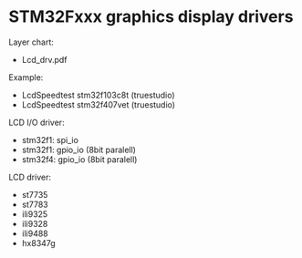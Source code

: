# STM32Fxxx graphics display drivers

Layer chart:
- Lcd_drv.pdf

Example:
- LcdSpeedtest stm32f103c8t (truestudio)
- LcdSpeedtest stm32f407vet (truestudio)

LCD I/O driver:
- stm32f1: spi_io
- stm32f1: gpio_io (8bit paralell)
- stm32f4: gpio_io (8bit paralell)

LCD driver:
- st7735
- st7783
- ili9325
- ili9328
- ili9488
- hx8347g
